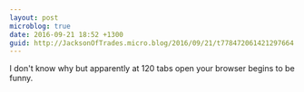 ```yaml
---
layout: post
microblog: true
date: 2016-09-21 18:52 +1300
guid: http://JacksonOfTrades.micro.blog/2016/09/21/t778472061421297664.html
---
```

I don't know why but apparently at 120 tabs open your browser begins to be funny.
